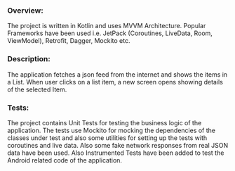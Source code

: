 ### Overview:

The project is written in Kotlin and uses MVVM Architecture.
Popular Frameworks have been used i.e. JetPack (Coroutines, LiveData, Room, ViewModel), 
Retrofit, Dagger, Mockito etc.

### Description:

The application fetches a json feed from the internet and shows the items in a List. 
When user clicks on a list item, a new screen opens showing details of the selected Item.  

### Tests:

The project contains Unit Tests for testing the business logic of the application.
The tests use Mockito for mocking the dependencies of the classes under test and also
some utilities for setting up the tests with coroutines and live data. Also some fake
network responses from real JSON data have been used. Also Instrumented Tests have been 
added to test the Android related code of the application.

&nbsp;
